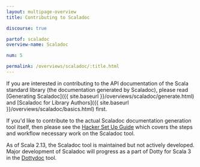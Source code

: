 ```yaml
---
layout: multipage-overview
title: Contributing to Scaladoc

discourse: true

partof: scaladoc
overview-name: Scaladoc

num: 5

permalink: /overviews/scaladoc/:title.html
---
```


If you are interested in contributing to the API documentation of the Scala
standard library (the documentation generated by Scaladoc), please read 
[Generating Scaladoc]({{ site.baseurl }}/overviews/scaladoc/generate.html) and
[Scaladoc for Library Authors]({{ site.baseurl }}/overviews/scaladoc/basics.html) first.

If you'd like to contribute to the actual Scaladoc documentation generation
tool itself, then please see the
[Hacker Set Up Guide](https://scala-lang.org/contribute/hacker-guide.html#2-set-up)
which covers the steps and workflow necessary work on the Scaladoc tool.

As of Scala 2.13, the Scaladoc tool is maintained but not actively
developed.  Major development of Scaladoc will progress as a part of
Dotty for Scala 3 in the
[Dottydoc](https://dotty.epfl.ch/docs/usage/dottydoc.html) tool.